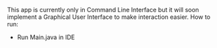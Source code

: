 This app is currently only in Command Line Interface but it will soon implement a Graphical User Interface to make interaction easier.
How to run:
- Run Main.java in IDE
